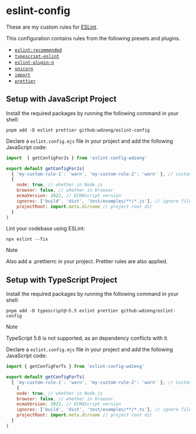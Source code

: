 # eslint-config

These are my custom rules for [ESLint](https://eslint.org/).

This configuration contains rules from the following presets and plugins.

- [`eslint:recommended`](https://github.com/eslint/eslint/blob/main/packages/js/src/configs/eslint-recommended.js)
- [`typescript-eslint`](https://typescript-eslint.io/)
- [`eslint-plugin-n`](https://github.com/eslint-community/eslint-plugin-n)
- [`unicorn`](https://github.com/sindresorhus/eslint-plugin-unicorn)
- [`import`](https://github.com/import-js/eslint-plugin-import)
- [`prettier`](https://github.com/prettier/eslint-plugin-prettier)

## Setup with JavaScript Project

Install the required packages by running the following command in your shell:

```shell
pnpm add -D eslint prettier github:wdzeng/eslint-config
```

Declare a `eslint.config.mjs` file in your project and add the following JavaScript code:

```js
import  { getConfigForJs } from 'eslint-config-wdzeng'

export default getConfigForJs(
  { 'my-custom-rule-1': 'warn', 'my-custom-rule-2': 'warn' }, // custom rules
  {
    node: true, // whether in Node.js
    browser: false, // whether in browser
    ecmaVersion: 2022, // ECMAScript version
    ignores: ['build', 'dist', 'test/examples/**/*.js'], // ignore files
    projectRoot: import.meta.dirname // project root dir
  }
)
```

Lint your codebase using ESLint:

```shell
npx eslint --fix
```

> [!NOTE]  
> Also add a .prettierrc in your project. Prettier rules are also applied.

## Setup with TypeScript Project

Install the required packages by running the following command in your shell:

```shell
pnpm add -D typescript@~5.5 eslint prettier github:wdzeng/eslint-config
```

> [!NOTE]  
> TypeScript 5.6 is not supported, as an dependency conflicts with it.

Declare a `eslint.config.mjs` file in your project and add the following JavaScript code:

```js
import { getConfigForTs } from 'eslint-config-wdzeng'

export default getConfigForTs(
  { 'my-custom-rule-1': 'warn', 'my-custom-rule-2': 'warn' }, // Custom rules
    {
    node: true, // whether in Node.js
    browser: false, // whether in browser
    ecmaVersion: 2022, // ECMAScript version
    ignores: ['build', 'dist', 'test/examples/**/*.ts'], // ignore files
    projectRoot: import.meta.dirname // project root dir
  }
)
```
